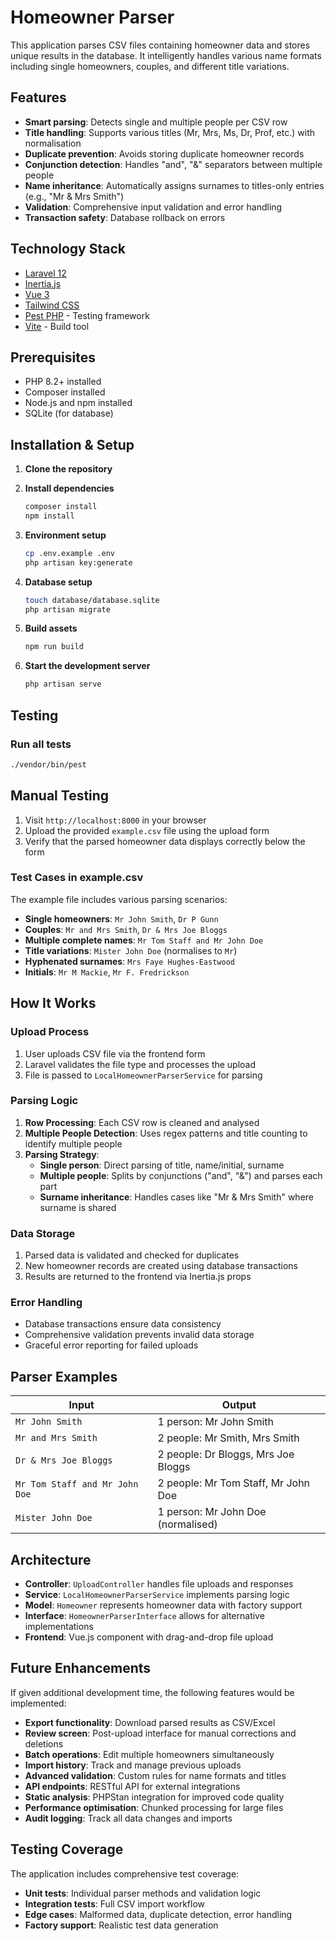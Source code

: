 # Homeowner Parser

This application parses CSV files containing homeowner data and stores unique results in the database. It intelligently handles various name formats including single homeowners, couples, and different title variations.

## Features

- **Smart parsing**: Detects single and multiple people per CSV row
- **Title handling**: Supports various titles (Mr, Mrs, Ms, Dr, Prof, etc.) with normalisation
- **Duplicate prevention**: Avoids storing duplicate homeowner records
- **Conjunction detection**: Handles "and", "&" separators between multiple people
- **Name inheritance**: Automatically assigns surnames to titles-only entries (e.g., "Mr & Mrs Smith")
- **Validation**: Comprehensive input validation and error handling
- **Transaction safety**: Database rollback on errors

## Technology Stack

- [Laravel 12](https://laravel.com/docs/12.x)
- [Inertia.js](https://inertiajs.com/)
- [Vue 3](https://vuejs.org/)
- [Tailwind CSS](https://tailwindcss.com/)
- [Pest PHP](https://pestphp.com/) - Testing framework
- [Vite](https://vite.dev/) - Build tool

## Prerequisites

- PHP 8.2+ installed
- Composer installed
- Node.js and npm installed
- SQLite (for database)

## Installation & Setup

1. **Clone the repository**

2. **Install dependencies**
   ```bash
   composer install
   npm install
   ```

3. **Environment setup**
   ```bash
   cp .env.example .env
   php artisan key:generate
   ```

4. **Database setup**
   ```bash
   touch database/database.sqlite
   php artisan migrate
   ```

5. **Build assets**
   ```bash
   npm run build
   ```

6. **Start the development server**
   ```bash
   php artisan serve
   ```

## Testing

### Run all tests
```bash
./vendor/bin/pest
```

## Manual Testing

1. Visit `http://localhost:8000` in your browser
2. Upload the provided `example.csv` file using the upload form
3. Verify that the parsed homeowner data displays correctly below the form

### Test Cases in example.csv

The example file includes various parsing scenarios:
- **Single homeowners**: `Mr John Smith`, `Dr P Gunn`
- **Couples**: `Mr and Mrs Smith`, `Dr & Mrs Joe Bloggs`
- **Multiple complete names**: `Mr Tom Staff and Mr John Doe`
- **Title variations**: `Mister John Doe` (normalises to `Mr`)
- **Hyphenated surnames**: `Mrs Faye Hughes-Eastwood`
- **Initials**: `Mr M Mackie`, `Mr F. Fredrickson`

## How It Works

### Upload Process
1. User uploads CSV file via the frontend form
2. Laravel validates the file type and processes the upload
3. File is passed to `LocalHomeownerParserService` for parsing

### Parsing Logic
1. **Row Processing**: Each CSV row is cleaned and analysed
2. **Multiple People Detection**: Uses regex patterns and title counting to identify multiple people
3. **Parsing Strategy**:
   - **Single person**: Direct parsing of title, name/initial, surname
   - **Multiple people**: Splits by conjunctions ("and", "&") and parses each part
   - **Surname inheritance**: Handles cases like "Mr & Mrs Smith" where surname is shared

### Data Storage
1. Parsed data is validated and checked for duplicates
2. New homeowner records are created using database transactions
3. Results are returned to the frontend via Inertia.js props

### Error Handling
- Database transactions ensure data consistency
- Comprehensive validation prevents invalid data storage
- Graceful error reporting for failed uploads

## Parser Examples

| Input | Output |
|-------|--------|
| `Mr John Smith` | 1 person: Mr John Smith |
| `Mr and Mrs Smith` | 2 people: Mr Smith, Mrs Smith |
| `Dr & Mrs Joe Bloggs` | 2 people: Dr Bloggs, Mrs Joe Bloggs |
| `Mr Tom Staff and Mr John Doe` | 2 people: Mr Tom Staff, Mr John Doe |
| `Mister John Doe` | 1 person: Mr John Doe (normalised) |

## Architecture

- **Controller**: `UploadController` handles file uploads and responses
- **Service**: `LocalHomeownerParserService` implements parsing logic
- **Model**: `Homeowner` represents homeowner data with factory support
- **Interface**: `HomeownerParserInterface` allows for alternative implementations
- **Frontend**: Vue.js component with drag-and-drop file upload

## Future Enhancements

If given additional development time, the following features would be implemented:

- **Export functionality**: Download parsed results as CSV/Excel
- **Review screen**: Post-upload interface for manual corrections and deletions
- **Batch operations**: Edit multiple homeowners simultaneously
- **Import history**: Track and manage previous uploads
- **Advanced validation**: Custom rules for name formats and titles
- **API endpoints**: RESTful API for external integrations
- **Static analysis**: PHPStan integration for improved code quality
- **Performance optimisation**: Chunked processing for large files
- **Audit logging**: Track all data changes and imports

## Testing Coverage

The application includes comprehensive test coverage:
- **Unit tests**: Individual parser methods and validation logic
- **Integration tests**: Full CSV import workflow
- **Edge cases**: Malformed data, duplicate detection, error handling
- **Factory support**: Realistic test data generation